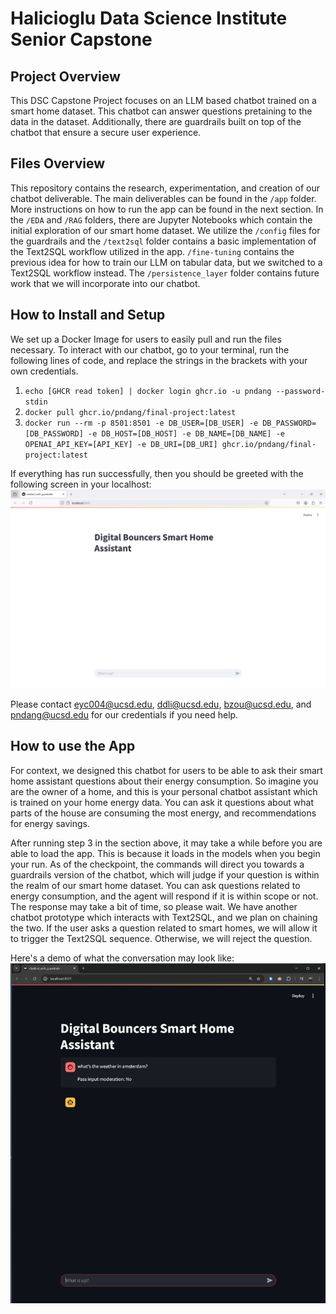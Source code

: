 # Halicioglu Data Science Institute Senior Capstone

## Project Overview
This DSC Capstone Project focuses on an LLM based chatbot trained on a smart home dataset. This chatbot can answer questions pretaining to the data in the dataset. Additionally, there are guardrails built on top of the chatbot that ensure a secure user experience.

## Files Overview
This repository contains the research, experimentation, and creation of our chatbot deliverable. The main deliverables can be found in the `/app` folder. More instructions on how to run the app can be found in the next section. In the `/EDA` and   `/RAG` folders, there are Jupyter Notebooks which contain the initial exploration of our smart home dataset. We utilize the `/config` files for the guardrails and the `/text2sql` folder contains a basic implementation of the Text2SQL workflow utilized in the app. `/fine-tuning` contains the previous idea for how to train our LLM on tabular data, but we switched to a Text2SQL workflow instead. The `/persistence_layer` folder contains future work that we will incorporate into our chatbot. 

## How to Install and Setup
We set up a Docker Image for users to easily pull and run the files necessary. To interact with our chatbot, go to your terminal, run the following lines of code, and replace the strings in the brackets with your own credentials. 
1. `echo [GHCR read token] | docker login ghcr.io -u pndang --password-stdin`
2. `docker pull ghcr.io/pndang/final-project:latest`
3. `docker run --rm -p 8501:8501 -e DB_USER=[DB_USER] -e DB_PASSWORD=[DB_PASSWORD] -e DB_HOST=[DB_HOST] -e DB_NAME=[DB_NAME] -e OPENAI_API_KEY=[API_KEY] -e DB_URI=[DB_URI] ghcr.io/pndang/final-project:latest`

If everything has run successfully, then you should be greeted with the following screen in your localhost:
![Opening Screen](/images/opening_screen.png)

Please contact eyc004@ucsd.edu, ddli@ucsd.edu, bzou@ucsd.edu, and pndang@ucsd.edu for our credentials if you need help.


## How to use the App
For context, we designed this chatbot for users to be able to ask their smart home assistant questions about their energy consumption. So imagine you are the owner of a home, and this is your personal chatbot assistant which is trained on your home energy data. You can ask it questions about what parts of the house are consuming the most energy, and recommendations for energy savings.  

After running step 3 in the section above, it may take a while before you are able to load the app. This is because it loads in the models when you begin your run. As of the checkpoint, the commands will direct you towards a guardrails version of the chatbot, which will judge if your question is within the realm of our smart home dataset. You can ask questions related to energy consumption, and the agent will respond if it is within scope or not. The response may take a bit of time, so please wait. We have another chatbot prototype which interacts with Text2SQL, and we plan on chaining the two. If the user asks a question related to smart homes, we will allow it to trigger the Text2SQL sequence. Otherwise, we will reject the question. 

Here's a demo of what the conversation may look like:
![Demo Response](/images/demo.png)
